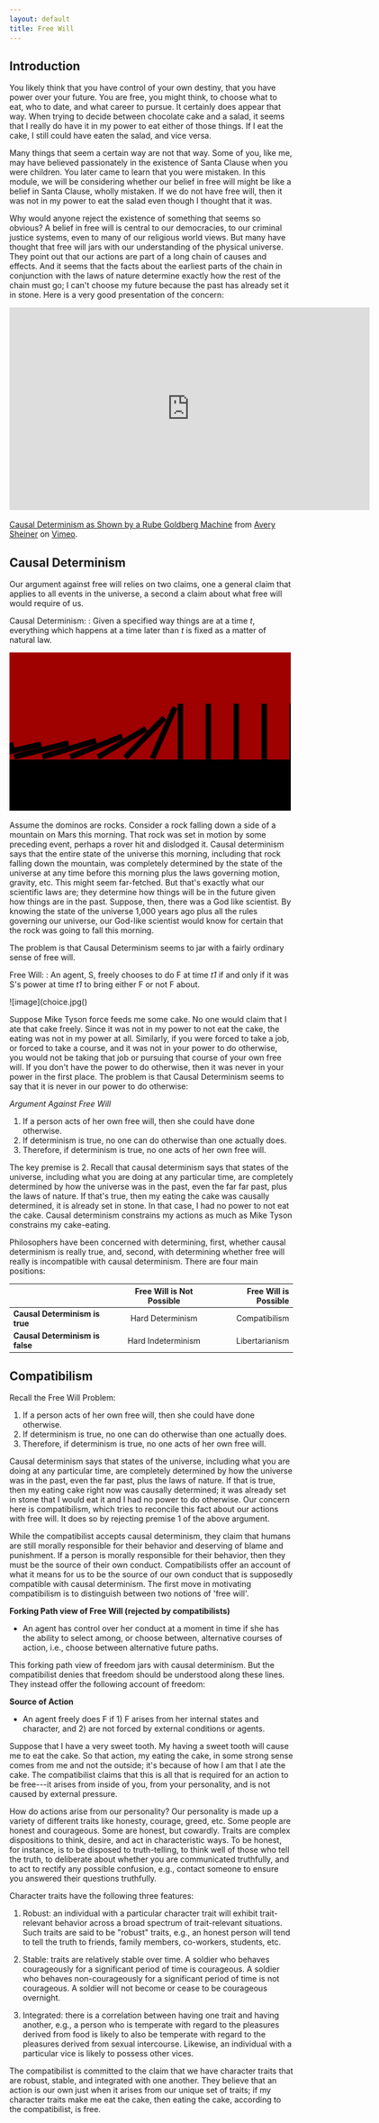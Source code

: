 ```yaml
---
layout: default
title: Free Will
---
```




## Introduction


You likely think that you have control of your own destiny, that you have power over your future. You are free, you might think, to choose what to eat, who to date, and what career to pursue. It certainly does appear that way. When trying to decide between chocolate cake and a salad, it seems that I really do have it in my power to eat either of those things. If I eat the cake, I still could have eaten the salad, and vice versa. 

Many things that seem a certain way are not that way. Some of you, like me, may have believed passionately in the existence of Santa Clause when you were children. You later came to learn that you were mistaken. In this module, we will be considering whether our belief in free will might be like a belief in Santa Clause, wholly mistaken. If we do not have free will, then it was not in my power to eat the salad even though I thought that it was. 


Why would anyone reject the existence of something that seems so obvious? A belief in free will is central to our democracies, to our criminal justice systems, even to many of our religious world views. But many have thought that free will jars with our understanding of the physical universe. They point out that our actions are part of a long chain of causes and effects. And it seems that the facts about the earliest parts of the chain in conjunction with the laws of nature determine exactly how the rest of the chain must go; I can't choose my future because the past has already set it in stone. Here is a very good presentation of the concern: 

<iframe src="https://player.vimeo.com/video/114396910" width="640" height="360" frameborder="0" allow="autoplay; fullscreen" allowfullscreen></iframe>
<p><a href="https://vimeo.com/114396910">Causal Determinism as Shown by a Rube Goldberg Machine</a> from <a href="https://vimeo.com/user35433339">Avery Sheiner</a> on <a href="https://vimeo.com">Vimeo</a>.</p>

## Causal Determinism

Our argument against free will relies on two claims, one a general claim that applies to all events in the universe, a second a claim about what free will would require of us. 

Causal Determinism:
: Given a specified way things are at a time *t*, everything which happens at a time later than *t* is fixed as a matter of natural law.

![image](domino.gif)

Assume the dominos are rocks. Consider a rock falling down a side of a mountain on Mars this morning. That rock was set in motion by some preceding event, perhaps a rover hit and dislodged it. Causal determinism says that the entire state of the universe this morning, including that rock falling down the mountain, was completely determined by the state of the universe at any time before this morning plus the laws governing motion, gravity, etc. This might seem far-fetched. But that's exactly what our scientific laws are; they determine how things will be in the future given how things are in the past. Suppose, then, there was a God like scientist. By knowing the state of the universe 1,000 years ago plus all the rules governing our universe, our God-like scientist would know for certain that the rock was going to fall this morning. 

The problem is that Causal Determinism seems to jar with a fairly ordinary sense of free will. 

Free Will:
: An agent, S, freely chooses to do F at time *t1* if and only if it was S's power at time *t1* to bring either F or not F about. 

![image](choice.jpg()

Suppose Mike Tyson force feeds me some cake. No one would claim that I ate that cake freely. Since it was not in my power to not eat the cake, the eating was not in my power at all. Similarly, if you were forced to take a job, or forced to take a course, and it was not in your power to do otherwise, you would not be taking that job or pursuing that course of your own free will. If you don't have the power to do otherwise, then it was never in your power in the first place. The problem is that Causal Determinism seems to say that it is never in our power to do otherwise: 

*Argument Against Free Will*

1. If a person acts of her own free will, then she could have done otherwise.
2. If determinism is true, no one can do otherwise than one actually does.
3. Therefore, if determinism is true, no one acts of her own free will. 


The key premise is 2. Recall that causal determinism says that states of the universe, including what you are doing at any particular time, are completely determined by how the universe was in the past, even the far far past, plus the laws of nature. If that's true, then my eating the cake was causally determined, it is already set in stone. In that case, I had no power to not eat the cake. Causal determinism constrains my actions as much as Mike Tyson constrains my cake-eating. 

Philosophers have been concerned with determining, first, whether causal determinism is really true, and, second, with determining whether free will really is incompatible with causal determinism. There are four main positions: 


|         |   Free Will is Not Possible         | Free Will is Possible  |
| ------------- |:-------------:| -----:|
|  **Causal Determinism is true**   | Hard Determinism| Compatibilism |
| **Causal Determinism is false**      | Hard Indeterminism      |   Libertarianism |





## Compatibilism

Recall the Free Will Problem:

1. If a person acts of her own free will, then she could have done otherwise.
2. If determinism is true, no one can do otherwise than one actually does.
3. Therefore, if determinism is true, no one acts of her own free will. 


Causal determinism says that states of the universe, including what you are doing at any particular time, are completely determined by how the universe was in the past, even the far past, plus the laws of nature. If that is true, then my eating  cake right now was causally determined; it was already set in stone that I would eat it and I had no power to do otherwise.  Our concern here is compatibilism, which tries to reconcile this fact about our actions with free will. It does so by rejecting premise 1 of the above argument. 


While the compatibilist accepts causal determinism, they claim that humans are still morally responsible for their behavior and deserving of blame and punishment. If a person is morally responsible for their behavior, then they must be the source of their own conduct. Compatibilists offer an account of what it means for us to be the source of our own conduct that is supposedly compatible with causal determinism. The first move in motivating compatibilism is to distinguish between two notions of 'free will'. 


**Forking Path view of Free Will (rejected by compatibilists)**

+ An agent has control over her conduct at a moment in time if she has the ability to select among, or choose between, alternative courses of action, i.e., choose between alternative future paths. 


This forking path view of freedom jars with causal determinism. But the compatibilist denies that freedom should be understood along these lines. They instead offer the following account of freedom:  

**Source of Action**

+ An agent freely does F if 1) F arises from her internal states and character, and 2) are not forced by external conditions or agents.

Suppose that I have a very sweet tooth. My having a sweet tooth will cause me to eat the cake. So that action, my eating the cake, in some strong sense comes from me and not the outside; it's because of how I am that I ate the cake. The compatibilist claims that this is all that is required for an action to be free---it arises from inside of you, from your personality, and is not caused by external pressure.   

How do actions arise from our personality? Our personality is made up a variety of different traits like honesty, courage, greed, etc. Some people are honest and courageous. Some are honest, but cowardly. Traits are complex dispositions to think, desire, and act in characteristic ways. To be honest, for instance, is to be disposed to truth-telling, to think well of those who tell the truth, to deliberate about whether you are communicated truthfully, and to act to rectify any possible confusion, e.g., contact someone to ensure you answered their questions truthfully.

Character traits have the following three features: 

1. Robust: an individual with a particular character trait will exhibit trait-relevant behavior across a broad spectrum of trait-relevant situations. Such traits are said to be "robust" traits, e.g., an honest person will tend to tell the truth to friends, family members, co-workers, students, etc. 

2. Stable: traits are relatively stable over time.  A soldier who behaves courageously for a significant period of time is courageous. A soldier who behaves non-courageously for a significant period of time is not courageous. A soldier will not become or cease to be courageous overnight. 

3. Integrated: there is a correlation between having one trait and having another, e.g., a person who is temperate with regard to the pleasures derived from food is likely to also be temperate with regard to the pleasures derived from sexual intercourse. Likewise, an individual with a particular vice is likely to possess other vices.


 
The compatibilist is committed to the claim that we have character traits that are robust, stable, and integrated with one another. They believe that an action is our own just when it arises from our unique set of traits; if my character traits make me eat the cake, then eating the cake, according to the compatibilist, is free.



